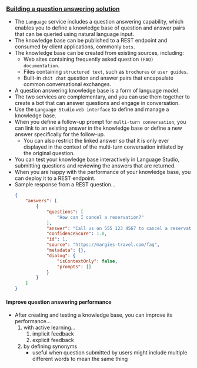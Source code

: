 ### [Building a question answering solution](https://learn.microsoft.com/en-us/training/paths/build-qna-solution/)
- The `Language` service includes a question answering capability, which enables you to define a knowledge base of question and answer pairs that can be queried using natural language input.
- The knowledge base can be published to a REST endpoint and consumed by client applications, commonly `bots`.
- The knowledge base can be created from existing sources, including:
    - Web sites containing frequently asked question `(FAQ) documentation`.
    - Files containing `structured text`, such as `brochures` or `user guides`.
    - Built-in `chit chat` question and answer pairs that encapsulate common conversational exchanges.
- A question answering knowledge base is a form of language model.
- The two services are complementary, and you can use them together to create a bot that can answer questions and engage in conversation.
- Use the `Language Studio` `web interface` to define and manage a knowledge base.
- When you define a follow-up prompt for `multi-turn conversation`, you can link to an existing answer in the knowledge base or define a new answer specifically for the follow-up.
    - You can also restrict the linked answer so that it is only ever displayed in the context of the multi-turn conversation initiated by the original question.
- You can test your knowledge base interactively in Language Studio, submitting questions and reviewing the answers that are returned.
- When you are happy with the performance of your knowledge base, you can deploy it to a REST endpoint.
- Sample response from a REST question...
    ```json
    {
        "answers": [
            {
                "questions": [
                    "How can I cancel a reservation?"
                ],
                "answer": "Call us on 555 123 4567 to cancel a reservation.",
                "confidenceScore": 1.0,
                "id": 1,
                "source": "https://margies-travel.com/faq",
                "metadata": {},
                "dialog": {
                    "isContextOnly": false,
                    "prompts": []
                }
            }
        ]
    }
    ```

#### Improve question answering performance
- After creating and testing a knowledge base, you can improve its performance...
    1. with active learning... 
        1. implicit feedback
        1. explicit feedback
    1. by defining synonyms
        - useful when question submitted by users might include multiple different words to mean the same thing

